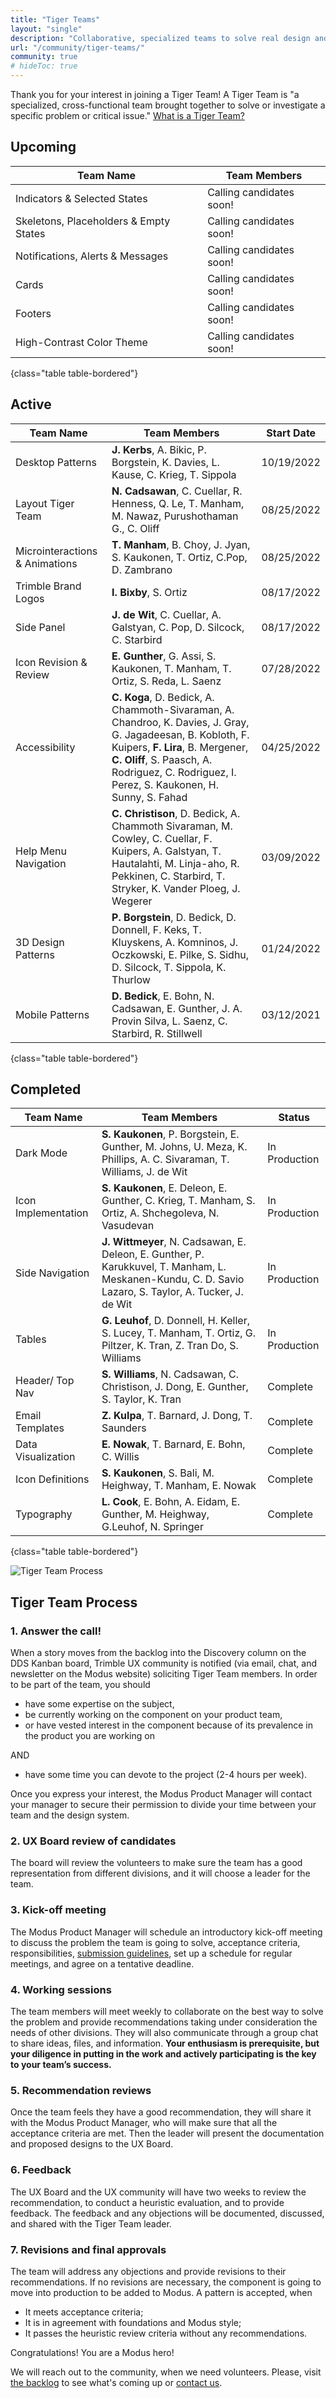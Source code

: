 ```yaml
---
title: "Tiger Teams"
layout: "single"
description: "Collaborative, specialized teams to solve real design and usability problems."
url: "/community/tiger-teams/"
community: true
# hideToc: true
---
```


Thank you for your interest in joining a Tiger Team! A Tiger Team is "a specialized, cross-functional team brought together to solve or investigate a specific problem or critical issue." [What is a Tiger Team?](https://www.lucidchart.com/blog/what-is-a-tiger-team)

## Upcoming

| Team Name            | Team Members
| ---------- | -------------------- |
| Indicators & Selected States  | Calling candidates soon! |
| Skeletons, Placeholders & Empty States  | Calling candidates soon! |
| Notifications, Alerts & Messages  | Calling candidates soon! |
| Cards  | Calling candidates soon! |
| Footers  | Calling candidates soon! |
| High-Contrast Color Theme  | Calling candidates soon! |
{class="table table-bordered"}

## Active

| Team Name            | Team Members | Start Date |
| ---------- | -------------------- | ----------- |
| Desktop Patterns  | **J. Kerbs**, A. Bikic, P. Borgstein, K. Davies, L. Kause, C. Krieg, T. Sippola | 10/19/2022 |
| Layout Tiger Team | **N. Cadsawan**, C. Cuellar, R. Henness, Q. Le, T. Manham, M. Nawaz, Purushothaman G., C. Oliff  | 08/25/2022 |
| Microinteractions & Animations | **T. Manham**, B. Choy, J. Jyan, S. Kaukonen, T. Ortiz, C.Pop, D. Zambrano | 08/25/2022 |
| Trimble Brand Logos | **I. Bixby**, S. Ortiz | 08/17/2022 |
| Side Panel | **J. de Wit**, C. Cuellar, A. Galstyan, C. Pop, D. Silcock, C. Starbird  | 08/17/2022 |
| Icon Revision & Review | **E. Gunther**, G. Assi, S. Kaukonen, T. Manham, T. Ortiz, S. Reda, L. Saenz | 07/28/2022 |
| Accessibility | **C. Koga**, D. Bedick, A. Chammoth-Sivaraman, A. Chandroo, K. Davies, J. Gray, G. Jagadeesan, B. Kobloth, F. Kuipers, **F. Lira**, B. Mergener, **C. Oliff**, S. Paasch, A. Rodriguez, C. Rodriguez, I. Perez, S. Kaukonen, H. Sunny, S. Fahad | 04/25/2022 |
| Help Menu Navigation | **C. Christison**, D. Bedick, A. Chammoth Sivaraman, M. Cowley, C. Cuellar, F. Kuipers, A. Galstyan, T. Hautalahti, M. Linja-aho, R. Pekkinen, C. Starbird, T. Stryker, K. Vander Ploeg, J. Wegerer | 03/09/2022 |
| 3D Design Patterns | **P. Borgstein**, D. Bedick, D. Donnell, F. Keks, T. Kluyskens, A. Komninos, J. Oczkowski, E. Pilke, S. Sidhu, D. Silcock, T. Sippola, K. Thurlow | 01/24/2022 |
| Mobile&nbsp;Patterns | **D. Bedick**, E. Bohn, N. Cadsawan, E. Gunther, J. A. Provin Silva, L. Saenz, C. Starbird, R. Stillwell | 03/12/2021 |
{class="table table-bordered"}

## Completed

| Team Name            | Team Members             | Status |
| ---------- | -------------------- | --------------- |
| Dark Mode | **S. Kaukonen**, P. Borgstein, E. Gunther, M. Johns, U. Meza, K. Phillips, A. C. Sivaraman, T. Williams, J. de Wit  | In Production  |
| Icon Implementation  | **S. Kaukonen**, E. Deleon, E. Gunther, C. Krieg, T. Manham, S. Ortiz, A. Shchegoleva, N. Vasudevan | In Production |
| Side Navigation      | **J. Wittmeyer**, N. Cadsawan, E. Deleon, E. Gunther, P. Karukkuvel, T. Manham, L. Meskanen-Kundu, C. D. Savio Lazaro, S. Taylor, A. Tucker, J. de Wit  | In Production |
| Tables  | **G. Leuhof**, D. Donnell, H. Keller, S. Lucey, T. Manham, T. Ortiz, G. Piltzer, K. Tran, Z. Tran Do, S. Williams  | In Production |
| Header/ Top Nav  | **S. Williams**, N. Cadsawan, C. Christison, J. Dong, E. Gunther, S. Taylor, K. Tran | Complete |
| Email Templates | **Z. Kulpa**, T. Barnard, J. Dong, T. Saunders | Complete |
| Data Visualization | **E. Nowak**, T. Barnard, E. Bohn, C. Willis | Complete |
| Icon Definitions | **S. Kaukonen**, S. Bali, M. Heighway, T. Manham, E. Nowak | Complete |
| Typography | **L. Cook**, E. Bohn, A. Eidam, E. Gunther, M. Heighway, G.Leuhof, N. Springer | Complete |
{class="table table-bordered"}

![Tiger Team Process](/img/guide/tiger-team-process.png)

## Tiger Team Process

### 1. Answer the call!

When a story moves from the backlog into the Discovery column on the DDS Kanban board, Trimble UX community is notified (via email, chat, and newsletter on the Modus website) soliciting Tiger Team members. In order to be part of the team, you should

- have some expertise on the subject,
- be currently working on the component on your product team,
- or have vested interest in the component because of its prevalence in the product you are working on

AND

- have some time you can devote to the project (2-4 hours per week).

Once you express your interest, the Modus Product Manager will contact your manager to secure their permission to divide your time between your team and the design system.

### 2. UX Board review of candidates

The board will review the volunteers to make sure the team has a good representation from different divisions, and it will choose a leader for the team.

### 3. Kick-off meeting

The Modus Product Manager will schedule an introductory kick-off meeting to discuss the problem the team is going to solve, acceptance criteria, responsibilities, [submission guidelines](/community/submission-guidelines/), set up a schedule for regular meetings, and agree on a tentative deadline.

### 4. Working sessions

The team members will meet weekly to collaborate on the best way to solve the problem and provide recommendations taking under consideration the needs of other divisions. They will also communicate through a group chat to share ideas, files, and information. **Your enthusiasm is prerequisite, but your diligence in putting in the work and actively participating is the key to your team’s success.**

### 5. Recommendation reviews

Once the team feels they have a good recommendation, they will share it with the Modus Product Manager, who will make sure that all the acceptance criteria are met. Then the leader will present the documentation and proposed designs to the UX Board.

### 6. Feedback

The UX Board and the UX community will have two weeks to review the recommendation, to conduct a heuristic evaluation, and to provide feedback. The feedback and any objections will be documented, discussed, and shared with the Tiger Team leader.

### 7. Revisions and final approvals

The team will address any objections and provide revisions to their recommendations. If no revisions are necessary, the component is going to move into production to be added to Modus. A pattern is accepted, when

- It meets acceptance criteria;
- It is in agreement with foundations and Modus style;
- It passes the heuristic review criteria without any recommendations.

Congratulations! You are a Modus hero!

We will reach out to the community, when we need volunteers. Please, visit [the backlog](https://github.com/orgs/trimble-oss/projects/5/views/1) to see what's coming up or [contact us](/community/contact/).
